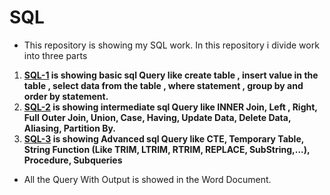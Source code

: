 # SQL
* This repository is showing my SQL work. In this repository i divide work into three parts
 1. **[SQL-1](https://github.com/patelom5917/SQL/blob/master/SQLQuery1.sql) is showing basic sql Query like create table , insert value in the table , select data from the table , where statement , group by and order by statement.**
 2. **[SQL-2](https://github.com/patelom5917/SQL/blob/master/SQLQuery2.sql) is showing intermediate sql Query like INNER Join, Left , Right, Full Outer Join, Union, Case, Having, Update Data, Delete Data, Aliasing, Partition By.**
 3. **[SQL-3](https://github.com/patelom5917/SQL/blob/master/SQLQuery3.sql) is showing Advanced sql Query like CTE, Temporary Table, String Function (Like TRIM, LTRIM, RTRIM, REPLACE, SubString,...), Procedure, Subqueries**

* All the Query With Output is showed in the Word Document.
